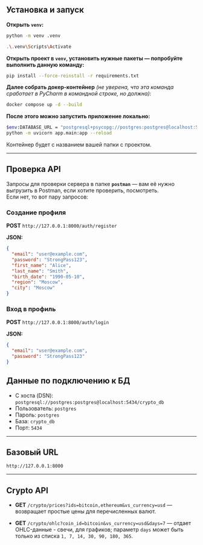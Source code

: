 ## Установка и запуск


**Открыть `venv`:**
```bash
python -m venv .venv
```

```bash
.\.venv\Scripts\Activate
```

**Открыть проект в `venv`, установить нужные пакеты — попробуйте выполнить данную команду:**
```bash
pip install --force-reinstall -r requirements.txt
```

**Далее собрать докер-контейнер** *(не уверена, что эта команда сработает в PyCharm в командной строке, но должна)*:
```bash
docker compose up -d --build
```

**После этого можно запустить приложение локально:**
```bash
$env:DATABASE_URL = "postgresql+psycopg://postgres:postgres@localhost:5434/crypto_db"
python -m uvicorn app.main:app --reload

```

Контейнер будет с названием вашей папки с проектом.

---

## Проверка API

Запросы для проверки сервера в папке **`postman`** — вам её нужно выгрузить в Postman, если хотите проверить, посмотреть.  
Если нет, то вот пару запросов:

### Создание профиля
**POST** `http://127.0.0.1:8000/auth/register`

**JSON:**
```json
{
  "email": "user@example.com",
  "password": "StrongPass123",
  "first_name": "Alice",
  "last_name": "Smith",
  "birth_date": "1990-05-10",
  "region": "Moscow",
  "city": "Moscow"
}
```

### Вход в профиль
**POST** `http://127.0.0.1:8000/auth/login`

**JSON:**
```json
{
  "email": "user@example.com",
  "password": "StrongPass123"
}
```

## Данные по подключению к БД

- С хоста (DSN): `postgresql://postgres:postgres@localhost:5434/crypto_db`  
- Пользователь: `postgres`  
- Пароль: `postgres`  
- База: `crypto_db`  
- Порт: `5434`

---

## Базовый URL

`http://127.0.0.1:8000`

---

## Crypto API

- **GET** `/crypto/prices?ids=bitcoin,ethereum&vs_currency=usd` — возвращает простые цены для перечисленных валют.

- **GET** `/crypto/ohlc?coin_id=bitcoin&vs_currency=usd&days=7` — отдает OHLC-данные - свечи, для графиков; параметр `days` может быть только из списка `1, 7, 14, 30, 90, 180, 365`.
